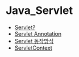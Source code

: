 # Java_Servlet
- [Servlet?](https://github.com/HYEONSEONG-KIM/Java_Servlet/blob/main/servletTest/src/kr/or/ddit/basic/servletTest01.java)
- [Servlet Annotation](https://github.com/HYEONSEONG-KIM/Java_Servlet/blob/main/servletTest/src/kr/or/ddit/basic/ServletTest02.java)
- [Servlet 동작방식](https://github.com/HYEONSEONG-KIM/Java_Servlet/blob/main/servletTest/src/kr/or/ddit/basic/ServletTest03.java)
- [ServletContext](https://github.com/HYEONSEONG-KIM/Java_Servlet/blob/main/servletTest/src/kr/or/ddit/basic/ServletTest04.java)
